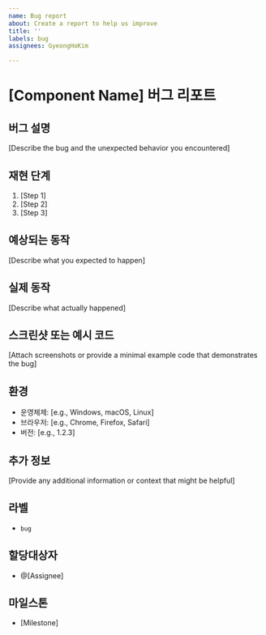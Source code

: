 ```yaml
---
name: Bug report
about: Create a report to help us improve
title: ''
labels: bug
assignees: GyeongHoKim

---
```


# [Component Name] 버그 리포트

## 버그 설명

[Describe the bug and the unexpected behavior you encountered]

## 재현 단계

1. [Step 1]
2. [Step 2]
3. [Step 3]

## 예상되는 동작

[Describe what you expected to happen]

## 실제 동작

[Describe what actually happened]

## 스크린샷 또는 예시 코드

[Attach screenshots or provide a minimal example code that demonstrates the bug]

## 환경

- 운영체제: [e.g., Windows, macOS, Linux]
- 브라우저: [e.g., Chrome, Firefox, Safari]
- 버전: [e.g., 1.2.3]

## 추가 정보

[Provide any additional information or context that might be helpful]

## 라벨

- `bug`

## 할당대상자

- @[Assignee]

## 마일스톤

- [Milestone]
